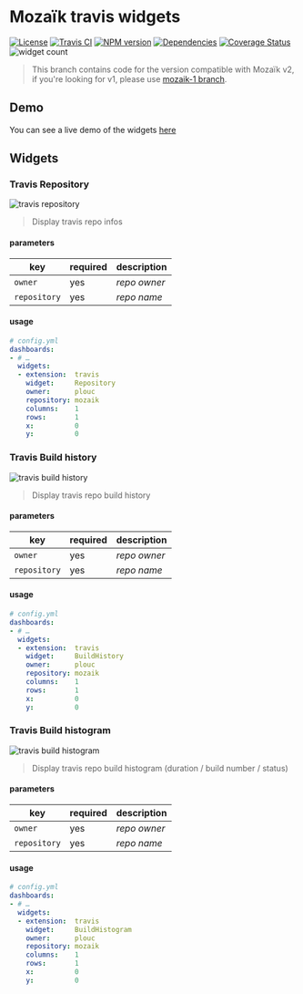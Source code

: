 # Mozaïk travis widgets

[![License][license-image]][license-url]
[![Travis CI][travis-image]][travis-url]
[![NPM version][npm-image]][npm-url]
[![Dependencies][gemnasium-image]][gemnasium-url]
[![Coverage Status][coveralls-image]][coveralls-url]
![widget count][widget-count-image]

> This branch contains code for the version compatible with
> Mozaïk v2, if you're looking for v1, please use
> [mozaik-1 branch](https://github.com/plouc/mozaik-ext-travis/tree/mozaik-1).

## Demo

You can see a live demo of the widgets [here](http://mozaik-travis.herokuapp.com/)

## Widgets

### Travis Repository

![travis repository](https://raw.githubusercontent.com/plouc/mozaik-ext-travis/master/preview/travis.repository.png)

> Display travis repo infos

#### parameters

key          | required | description
-------------|----------|---------------
`owner`      | yes      | *repo owner*
`repository` | yes      | *repo name*

#### usage

``` yaml
# config.yml
dashboards:
- # …
  widgets:
  - extension:  travis
    widget:     Repository
    owner:      plouc
    repository: mozaik
    columns:    1
    rows:       1
    x:          0
    y:          0
```


### Travis Build history

![travis build history](https://raw.githubusercontent.com/plouc/mozaik-ext-travis/master/preview/travis.build_history.png)

> Display travis repo build history

#### parameters

key          | required | description
-------------|----------|---------------
`owner`      | yes      | *repo owner*
`repository` | yes      | *repo name*

#### usage

``` yaml
# config.yml
dashboards:
- # …
  widgets:
  - extension:  travis
    widget:     BuildHistory
    owner:      plouc
    repository: mozaik
    columns:    1
    rows:       1
    x:          0
    y:          0
```


### Travis Build histogram

![travis build histogram](https://raw.githubusercontent.com/plouc/mozaik-ext-travis/master/preview/travis.build_histogram.png)

> Display travis repo build histogram (duration / build number / status)

#### parameters

key          | required | description
-------------|----------|---------------
`owner`      | yes      | *repo owner*
`repository` | yes      | *repo name*

#### usage

``` yaml
# config.yml
dashboards:
- # …
  widgets:
  - extension:  travis
    widget:     BuildHistogram
    owner:      plouc
    repository: mozaik
    columns:    1
    rows:       1
    x:          0
    y:          0
```


[license-image]: https://img.shields.io/github/license/plouc/mozaik-ext-travis.svg?style=flat-square
[license-url]: https://github.com/plouc/mozaik-ext-travis/blob/master/LICENSE.md
[travis-image]: https://img.shields.io/travis/plouc/mozaik-ext-travis.svg?style=flat-square
[travis-url]: https://travis-ci.org/plouc/mozaik-ext-travis
[npm-image]: https://img.shields.io/npm/v/@mozaik/ext-travis.svg?style=flat-square
[npm-url]: https://www.npmjs.com/package/@mozaik/ext-travis
[gemnasium-image]: https://img.shields.io/gemnasium/plouc/mozaik-ext-travis.svg?style=flat-square
[gemnasium-url]: https://gemnasium.com/plouc/mozaik-ext-travis
[coveralls-image]: https://img.shields.io/coveralls/plouc/mozaik-ext-travis/master.svg?style=flat-square
[coveralls-url]: https://coveralls.io/github/plouc/mozaik-ext-travis?branch=master
[widget-count-image]: https://img.shields.io/badge/widgets-x3-green.svg?style=flat-square